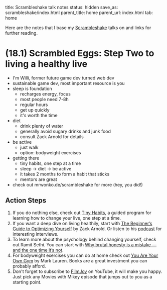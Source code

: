 title: Scrambleshake talk notes
status: hidden
save_as: scrambleshake/index.html
parent_title: home
parent_url: index.html
tab: home

Here are the notes that I base my [Scrambleshake](https://www.scrambleshake.com/) talks on and links for further reading.

# (18.1) Scrambled Eggs: Step Two to living a healthy live

* I'm Willi, former future game dev turned web dev
* sustainable game dev, most important resource is you
* sleep is foundation
  * recharges energy, focus
  * most people need 7-8h
  * regular hours
  * get up quickly
  * it's worth the time
* diet
  * drink plenty of water
  * generally avoid sugary drinks and junk food
  * consult Zack Arnold for details
* be active
  * just walk
  * option: bodyweight exercises
* getting there
  * tiny habits, one step at a time
  * sleep -> diet -> be active
  * it takes 2 months to form a habit that sticks
  * mentors are great
* check out mrwonko.de/scrambleshake for more (hey, you did!)

## Action Steps

1. If you do nothing else, check out [Tiny Habits](http://tinyhabits.com/), a guided program for learning how to change your live, one step at a time.
2. If you want a deep dive on living healthily, start with [The Beginner’s Guide to Optimizing Yourself](https://optimizeyourself.me/beginners-guide-to-optimizing-yourself/) by Zack Arnold. Or listen to his [podcast](https://optimizeyourself.me/subscribe/) for interesting interviews.
3. To learn more about the psychology behind changing yourself, check out Ramit Sethi. You can start with [Why brutal honesty is a mistake — and the one time it’s not](https://www.iwillteachyoutoberich.com/blog/brutal-honesty/).
4. For bodyweight exercises you can do at home check out [You Are Your Own Gym](https://www.marklauren.com/books.html) by Mark Lauren. Books are a great investment you can probably afford.
4. Don't forget to subscribe to [FilmJoy](https://www.youtube.com/user/chainsawsuitoriginal) on YouTube, it will make you happy. Just pick any Movies with Mikey episode that jumps out to you as a starting point.
